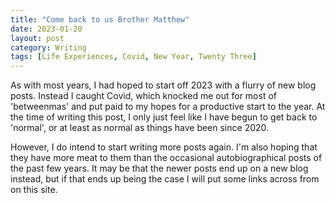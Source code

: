 ```yaml
---
title: "Come back to us Brother Matthew"
date: 2023-01-20
layout: post
category: Writing
tags: [Life Experiences, Covid, New Year, Twenty Three]
---
```


As with most years, I had hoped to start off 2023 with a flurry of new blog posts. Instead I caught Covid, which knocked me out for most of 'betweenmas' and put paid to my hopes for a productive start to the year. At the time of writing this post, I only just feel like I have begun to get back to 'normal', or at least as normal as things have been since 2020.

However, I do intend to start writing more posts again. I'm also hoping that they have more meat to them than the occasional autobiographical posts of the past few years. It may be that the newer posts end up on a new blog instead, but if that ends up being the case I will put some links across from on this site.
